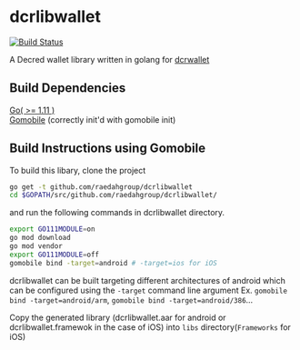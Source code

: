 # dcrlibwallet

[![Build Status](https://github.com/raedahgroup/dcrlibwallet/workflows/Build/badge.svg)](https://github.com/raedahgroup/dcrlibwallet/actions)

A Decred wallet library written in golang for [dcrwallet](https://github.com/decred/dcrwallet)

## Build Dependencies

[Go( >= 1.11 )](http://golang.org/doc/install)  
[Gomobile](https://github.com/golang/go/wiki/Mobile#tools) (correctly init'd with gomobile init)

## Build Instructions using Gomobile

To build this libary, clone the project

```bash
go get -t github.com/raedahgroup/dcrlibwallet
cd $GOPATH/src/github.com/raedahgroup/dcrlibwallet/
```

and run the following commands in dcrlibwallet directory.

```bash
export GO111MODULE=on
go mod download
go mod vendor
export GO111MODULE=off
gomobile bind -target=android # -target=ios for iOS
```

dcrlibwallet can be built targeting different architectures of android which can be configured using the `-target` command line argument Ex. `gomobile bind -target=android/arm`, `gomobile bind -target=android/386`...

Copy the generated library (dcrlibwallet.aar for android or dcrlibwallet.framewok in the case of iOS) into `libs` directory(`Frameworks` for iOS)
